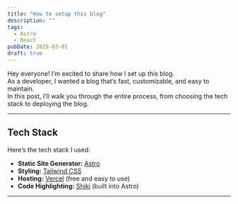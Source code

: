 ```yaml
---
title: "How to setup this blog"
description: ""
tags:
  - Astro
  - React
pubDate: 2025-03-01
draft: true
---
```


Hey everyone! I’m excited to share how I set up this blog.  
As a developer, I wanted a blog that’s fast, customizable, and easy to maintain.  
In this post, I’ll walk you through the entire process, from choosing the tech stack to deploying the blog.

---

## Tech Stack

Here’s the tech stack I used:

- **Static Site Generator:** [Astro](https://astro.build)
- **Styling:** [Tailwind CSS](https://tailwindcss.com)
- **Hosting:** [Vercel](https://www.netlify.com) (free and easy to use)
- **Code Highlighting:** [Shiki](https://shiki.style) (built into Astro)

---
